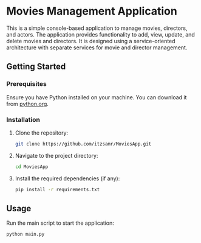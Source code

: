 # Movies Management Application

This is a simple console-based application to manage movies, directors, and actors. The application provides functionality to add, view, update, and delete movies and directors. It is designed using a service-oriented architecture with separate services for movie and director management.

## Getting Started

### Prerequisites

Ensure you have Python installed on your machine. You can download it from [python.org](https://www.python.org/).

### Installation

1. Clone the repository:
    ```sh
    git clone https://github.com/itzsamr/MoviesApp.git
    ```

2. Navigate to the project directory:
    ```sh
    cd MoviesApp
    ```

3. Install the required dependencies (if any):
    ```sh
    pip install -r requirements.txt
    ```

## Usage

Run the main script to start the application:
```sh
python main.py

